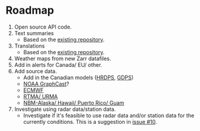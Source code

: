 # Roadmap
1. Open source API code.
2.  Text summaries
	* Based on the [existing repository](https://github.com/alexander0042/translations).
3. Translations
 	* Based on the [existing repository](https://github.com/alexander0042/translations).
4. Weather maps from new Zarr datafiles.
5. Add in alerts for Canada/ EU/ other.
6. Add source data.
	* Add in the Canadian models ([HRDPS](https://herbie.readthedocs.io/en/stable/user_guide/tutorial/model_notebooks/hrdps.html), [GDPS](https://herbie.readthedocs.io/en/stable/user_guide/tutorial/model_notebooks/gdps.html))
	* [NOAA GraphCast](https://aws.amazon.com/marketplace/pp/prodview-owtdhh6w3k3c2?sr=0-1&ref_=beagle&applicationId=AWSMPContessa)?
	* [ECMWF](https://herbie.readthedocs.io/en/stable/user_guide/tutorial/model_notebooks/ecmwf.html)
	* [RTMA/ URMA](https://herbie.readthedocs.io/en/stable/user_guide/tutorial/model_notebooks/rtma.html)
	* [NBM-Alaska/ Hawaii/ Puerto Rico/ Guam](https://herbie.readthedocs.io/en/stable/user_guide/tutorial/model_notebooks/nbm.html)
7. Investigate using radar data/station data.
    *  Investigate if it's feasible to use radar data and/or station data for the currently conditions. This is a suggestion in [issue #10](https://github.com/alexander0042/pirateweather/issues/10).
